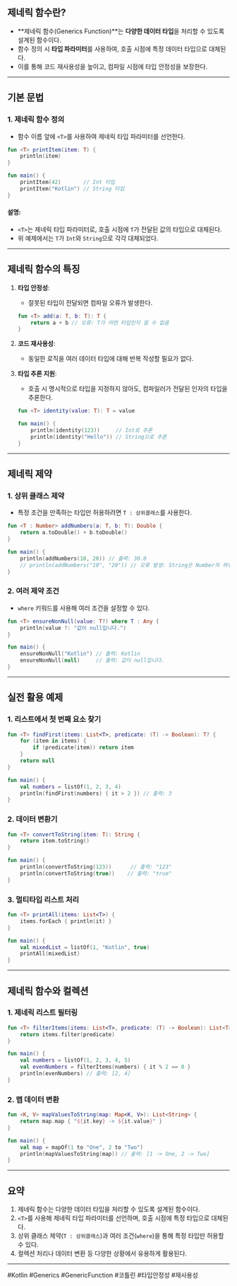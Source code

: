 ## **제네릭 함수란?**
- **제네릭 함수(Generics Function)**는 **다양한 데이터 타입**을 처리할 수 있도록 설계된 함수이다.
- 함수 정의 시 **타입 파라미터**를 사용하여, 호출 시점에 특정 데이터 타입으로 대체된다.
- 이를 통해 코드 재사용성을 높이고, 컴파일 시점에 타입 안정성을 보장한다.

---

## **기본 문법**

### **1. 제네릭 함수 정의**
- 함수 이름 앞에 `<T>`를 사용하여 제네릭 타입 파라미터를 선언한다.

```kotlin
fun <T> printItem(item: T) {
    println(item)
}

fun main() {
    printItem(42)       // Int 타입
    printItem("Kotlin") // String 타입
}
```

#### **설명**:
- `<T>`는 제네릭 타입 파라미터로, 호출 시점에 `T`가 전달된 값의 타입으로 대체된다.
- 위 예제에서는 `T`가 `Int`와 `String`으로 각각 대체되었다.

---

## **제네릭 함수의 특징**

1. **타입 안정성**:
    - 잘못된 타입이 전달되면 컴파일 오류가 발생한다.
   ```kotlin
   fun <T> add(a: T, b: T): T {
       return a + b // 오류: T가 어떤 타입인지 알 수 없음
   }
   ```

2. **코드 재사용성**:
    - 동일한 로직을 여러 데이터 타입에 대해 반복 작성할 필요가 없다.

3. **타입 추론 지원**:
    - 호출 시 명시적으로 타입을 지정하지 않아도, 컴파일러가 전달된 인자의 타입을 추론한다.
   ```kotlin
   fun <T> identity(value: T): T = value

   fun main() {
       println(identity(123))     // Int로 추론
       println(identity("Hello")) // String으로 추론
   }
   ```

---

## **제네릭 제약**

### **1. 상위 클래스 제약**
- 특정 조건을 만족하는 타입만 허용하려면 `T : 상위클래스`를 사용한다.

```kotlin
fun <T : Number> addNumbers(a: T, b: T): Double {
    return a.toDouble() + b.toDouble()
}

fun main() {
    println(addNumbers(10, 20)) // 출력: 30.0
    // println(addNumbers("10", "20")) // 오류 발생: String은 Number의 하위 클래스가 아님
}
```

### **2. 여러 제약 조건**
- `where` 키워드를 사용해 여러 조건을 설정할 수 있다.

```kotlin
fun <T> ensureNonNull(value: T?) where T : Any {
    println(value ?: "값이 null입니다.")
}

fun main() {
    ensureNonNull("Kotlin") // 출력: Kotlin
    ensureNonNull(null)     // 출력: 값이 null입니다.
}
```

---

## **실전 활용 예제**

### **1. 리스트에서 첫 번째 요소 찾기**
```kotlin
fun <T> findFirst(items: List<T>, predicate: (T) -> Boolean): T? {
    for (item in items) {
        if (predicate(item)) return item
    }
    return null
}

fun main() {
    val numbers = listOf(1, 2, 3, 4)
    println(findFirst(numbers) { it > 2 }) // 출력: 3
}
```

### **2. 데이터 변환기**
```kotlin
fun <T> convertToString(item: T): String {
    return item.toString()
}

fun main() {
    println(convertToString(123))      // 출력: "123"
    println(convertToString(true))    // 출력: "true"
}
```

### **3. 멀티타입 리스트 처리**
```kotlin
fun <T> printAll(items: List<T>) {
    items.forEach { println(it) }
}

fun main() {
    val mixedList = listOf(1, "Kotlin", true)
    printAll(mixedList)
}
```

---

## **제네릭 함수와 컬렉션**

### **1. 제네릭 리스트 필터링**
```kotlin
fun <T> filterItems(items: List<T>, predicate: (T) -> Boolean): List<T> {
    return items.filter(predicate)
}

fun main() {
    val numbers = listOf(1, 2, 3, 4, 5)
    val evenNumbers = filterItems(numbers) { it % 2 == 0 }
    println(evenNumbers) // 출력: [2, 4]
}
```

### **2. 맵 데이터 변환**
```kotlin
fun <K, V> mapValuesToString(map: Map<K, V>): List<String> {
    return map.map { "${it.key} -> ${it.value}" }
}

fun main() {
    val map = mapOf(1 to "One", 2 to "Two")
    println(mapValuesToString(map)) // 출력: [1 -> One, 2 -> Two]
}
```

---

## **요약**

1. 제네릭 함수는 다양한 데이터 타입을 처리할 수 있도록 설계된 함수이다.
2. `<T>`를 사용해 제네릭 타입 파라미터를 선언하며, 호출 시점에 특정 타입으로 대체된다.
3. 상위 클래스 제약(`T : 상위클래스`)과 여러 조건(`where`)을 통해 특정 타입만 허용할 수 있다.
4. 컬렉션 처리나 데이터 변환 등 다양한 상황에서 유용하게 활용된다.

---

#Kotlin #Generics #GenericFunction #코틀린 #타입안정성 #재사용성

